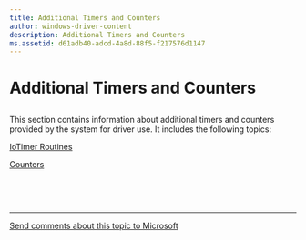 ```yaml
---
title: Additional Timers and Counters
author: windows-driver-content
description: Additional Timers and Counters
ms.assetid: d61adb40-adcd-4a8d-88f5-f217576d1147
---
```


# Additional Timers and Counters


## <a href="" id="ddk-additional-timers-and-counters-kg"></a>


This section contains information about additional timers and counters provided by the system for driver use. It includes the following topics:

[IoTimer Routines](iotimer-routines.md)

[Counters](counters.md)

 

 


--------------------
[Send comments about this topic to Microsoft](mailto:wsddocfb@microsoft.com?subject=Documentation%20feedback%20%5Bkernel\kernel%5D:%20Additional%20Timers%20and%20Counters%20%20RELEASE:%20%286/14/2017%29&body=%0A%0APRIVACY%20STATEMENT%0A%0AWe%20use%20your%20feedback%20to%20improve%20the%20documentation.%20We%20don't%20use%20your%20email%20address%20for%20any%20other%20purpose,%20and%20we'll%20remove%20your%20email%20address%20from%20our%20system%20after%20the%20issue%20that%20you're%20reporting%20is%20fixed.%20While%20we're%20working%20to%20fix%20this%20issue,%20we%20might%20send%20you%20an%20email%20message%20to%20ask%20for%20more%20info.%20Later,%20we%20might%20also%20send%20you%20an%20email%20message%20to%20let%20you%20know%20that%20we've%20addressed%20your%20feedback.%0A%0AFor%20more%20info%20about%20Microsoft's%20privacy%20policy,%20see%20http://privacy.microsoft.com/default.aspx. "Send comments about this topic to Microsoft")


